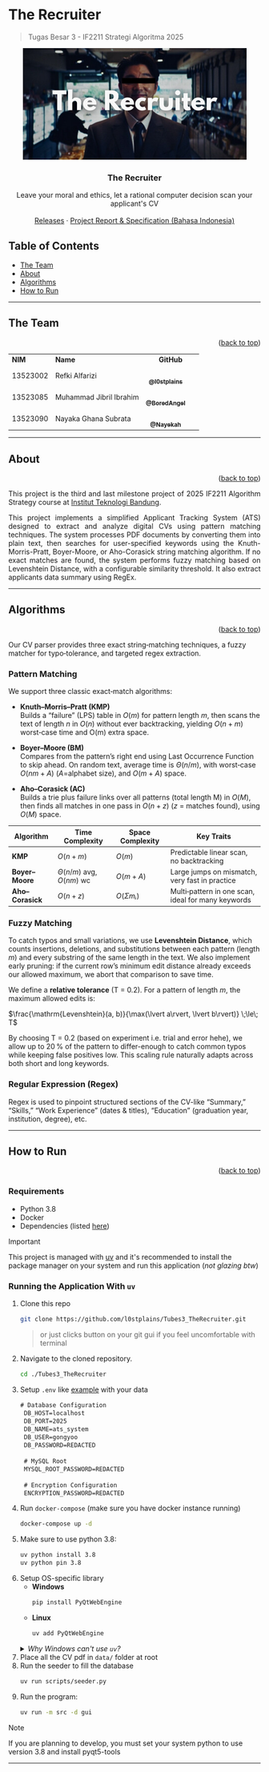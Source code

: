 # The Recruiter

> Tugas Besar 3 - IF2211 Strategi Algoritma 2025
<p align="center">
    <img src="./doc/TheRecruiterBanner.png">
</p>
    <h3 align="center">The Recruiter</h3>
<p align="center">
    Leave your moral and ethics, let a rational computer decision scan your applicant's CV
    <br />
    <br />
    <a href="https://github.com/l0stplains/Tubes3_TheRecruiter/releases/">Releases</a>
    ·
    <a href="./doc/TheRecruiter.pdf">Project Report & Specification (Bahasa Indonesia)</a>
</p>

## Table of Contents <a name="table-of-contents"></a>

- [The Team](#team)
- [About](#about)
- [Algorithms](#algorithms)
- [How to Run](#how-to-run)

---

## The Team <a name="team"></a>
<div align="right">(<a href="#table-of-contents">back to top</a>)</div> 

<table>
       <tr align="left">
         <td><b>NIM</b></td>
         <td><b>Name</b></td>
         <td align="center"><b>GitHub</b></td>
       </tr>
       <tr align="left">
         <td>13523002</td>
         <td>Refki Alfarizi</td>
         <td align="center" >
           <div style="margin-right: 20px;">
           <a href="https://github.com/l0stplains" ><img src="https://avatars.githubusercontent.com/u/78079998?v=4" width="48px;" alt=""/> <br/> <sub><b> @l0stplains </b></sub></a><br/>
           </div>
         </td>
       </tr>
       <tr align="left">
         <td>13523085</td>
         <td>Muhammad Jibril Ibrahim</td>
         <td align="center" >
           <div style="margin-right: 20px;">
           <a href="https://github.com/BoredAngel" ><img src="https://avatars.githubusercontent.com/u/168176400?v=4" width="48px;" alt=""/> <br/> <sub><b> @BoredAngel </b></sub></a><br/>
           </div>
         </td>
       </tr>
         <tr align="left">
         <td>13523090</td>
         <td>Nayaka Ghana Subrata</td>
         <td align="center" >
           <div style="margin-right: 20px;">
           <a href="https://github.com/Nayekah" ><img src="https://avatars.githubusercontent.com/u/138268904?v=4" width="48px;" alt=""/> <br/> <sub><b> @Nayekah </b></sub></a><br/>
           </div>
         </td>
       </tr>
</table>

---

## About <a name="about"></a>
<div align="right">(<a href="#table-of-contents">back to top</a>)</div>  

<p align="justify">This project is the third and last milestone project of 2025 IF2211 Algorithm Strategy course at <a href="https://itb.ac.id" target="_blank">Institut Teknologi Bandung</a>.</p>

<p align="justify">This project implements a simplified Applicant Tracking System (ATS) designed to extract and analyze digital CVs using pattern matching techniques. The system processes PDF documents by converting them into plain text, then searches for user-specified keywords using the Knuth-Morris-Pratt, Boyer-Moore, or Aho-Corasick string matching algorithm. If no exact matches are found, the system performs fuzzy matching based on Levenshtein Distance, with a configurable similarity threshold. It also extract applicants data summary using RegEx. </p>

---

## Algorithms <a name="algorithms"></a>
<div align="right">(<a href="#table-of-contents">back to top</a>)</div>

Our CV parser provides three exact string‑matching techniques, a fuzzy matcher for typo‑tolerance, and targeted regex extraction.

### Pattern Matching  
We support three classic exact‐match algorithms:

- **Knuth–Morris–Pratt (KMP)**  
  Builds a “failure” (LPS) table in $O(m)$ for pattern length *m*, then scans the text of length *n* in $O(n)$ without ever backtracking, yielding $O(n+m)$ worst‑case time and O(m) extra space.

- **Boyer–Moore (BM)**  
  Compares from the pattern’s right end using  Last Occurrence Function to skip ahead. On random text, average time is $Θ(n/m)$, with worst‑case $O(nm+A)$ ($A$=alphabet size), and $O(m + A)$ space.

- **Aho–Corasick (AC)**  
  Builds a trie plus failure links over all patterns (total length M) in $O(M)$, then finds all matches in one pass in $O(n + z)$ ($z$ = matches found), using $O(M)$ space.

| Algorithm        | Time Complexity      | Space Complexity  | Key Traits                                  |
| ---------------- | -------------------- | ----------------- | ------------------------------------------- |
| **KMP**          | $O(n+m)$             | $O(m)$              | Predictable linear scan, no backtracking    |
| **Boyer–Moore**  | $Θ(n/m)$ avg, $O(nm)$ wc | $O(m+A)$          | Large jumps on mismatch, very fast in practice |
| **Aho–Corasick** | $O(n + z)$             | $O(Σmᵢ)$            | Multi‑pattern in one scan, ideal for many keywords |

### Fuzzy Matching  
To catch typos and small variations, we use **Levenshtein Distance**, which counts insertions, deletions, and substitutions between each pattern (length *m*) and every substring of the same length in the text. We also implement early pruning: if the current row’s minimum edit distance already exceeds our allowed maximum, we abort that comparison to save time.

We define a **relative tolerance** \(T = 0.2\). For a pattern of length *m*, the maximum allowed edits is:


$\frac{\mathrm{Levenshtein}(a, b)}{\max(\lvert a\rvert, \lvert b\rvert)} \;\le\; T$

By choosing T = 0.2 (based on experiment i.e. trial and error hehe), we allow up to 20 % of the pattern to differ-enough to catch common typos while keeping false positives low. This scaling rule naturally adapts across both short and long keywords.

### Regular Expression (Regex)  
Regex is used to pinpoint structured sections of the CV-like “Summary,” “Skills,” “Work Experience” (dates & titles), “Education” (graduation year, institution, degree), etc.

--- 

## How to Run <a name="how-to-run"></a>

<div align="right">(<a href="#table-of-contents">back to top</a>)</div>  

### Requirements
- Python 3.8
- Docker
- Dependencies (listed [here](./pyproject.toml))

> [!IMPORTANT]
> This project is managed with [uv](https://github.com/astral-sh/uv) and it's recommended to install the package manager on your system and run this application (_not glazing btw_)

### Running the Application With `uv`
1. Clone this repo
   ```bash
   git clone https://github.com/l0stplains/Tubes3_TheRecruiter.git
   ```
   > or just clicks button on your git gui if you feel uncomfortable with terminal
2. Navigate to the cloned repository.
   ```bash
   cd ./Tubes3_TheRecruiter
   ```
3. Setup `.env` like [example](./.env.example) with your data
   ```dotenv
   # Database Configuration
    DB_HOST=localhost
    DB_PORT=2025
    DB_NAME=ats_system
    DB_USER=gongyoo
    DB_PASSWORD=REDACTED
    
    # MySQL Root
    MYSQL_ROOT_PASSWORD=REDACTED
    
    # Encryption Configuration
    ENCRYPTION_PASSWORD=REDACTED
   ```
4. Run `docker-compose` (make sure you have docker instance running)
   ```bash
   docker-compose up -d
   ```
5. Make sure to use python 3.8:
   ```bash
   uv python install 3.8
   uv python pin 3.8
   ```
6. Setup OS-specific library
    - **Windows**
      ```bash
      pip install PyQtWebEngine
      ```
    - **Linux**
      ```bash
      uv add PyQtWebEngine
      ```
    <details>
        <summary>
            <i>Why Windows can't use <code>uv</code>?</i>
        </summary>
        <br/>
        The short answer is that <b>it's not compatible</b>. <i>well at least for this project</i>
        <br/>
        <br/>
        Using <code>uv</code> means we need to use a specific version constraints of the library that <b>built for</b> the project python version (3.8). The problem is that PyQtWebEngine version for python 3.8 does not support windows. By using pip install directly it bypass the constraints and install it for the system or venv. 
    </details>
7. Place all the CV pdf in `data/` folder at root
8. Run the seeder to fill the database
   ```bash
   uv run scripts/seeder.py
   ```
9. Run the program:
   ```bash
   uv run -m src -d gui
   ```
> [!NOTE]
> If you are planning to develop, you must set your system python to use version 3.8 and install pyqt5-tools

---

